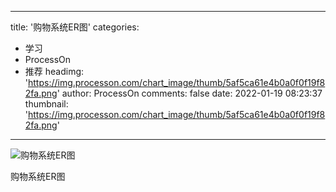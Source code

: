 
---
title: '购物系统ER图'
categories: 
 - 学习
 - ProcessOn
 - 推荐
headimg: 'https://img.processon.com/chart_image/thumb/5af5ca61e4b0a0f0f19f82fa.png'
author: ProcessOn
comments: false
date: 2022-01-19 08:23:37
thumbnail: 'https://img.processon.com/chart_image/thumb/5af5ca61e4b0a0f0f19f82fa.png'
---

<div>   
<img class="thumb" alt="购物系统ER图" src="https://img.processon.com/chart_image/thumb/5af5ca61e4b0a0f0f19f82fa.png" referrerpolicy="no-referrer">
<p>购物系统ER图</p>  
</div>
            